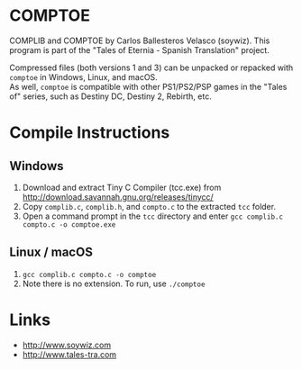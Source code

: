 # COMPTOE
COMPLIB and COMPTOE by Carlos Ballesteros Velasco (soywiz).
This program is part of the "Tales of Eternia - Spanish Translation" project.

Compressed files (both versions 1 and 3) can be unpacked or repacked with `comptoe` in Windows, Linux, and macOS.  
As well, `comptoe` is compatible with other PS1/PS2/PSP games in the "Tales of" series, such as Destiny DC, Destiny 2, Rebirth, etc.  

# Compile Instructions

## Windows
1. Download and extract Tiny C Compiler (tcc.exe) from http://download.savannah.gnu.org/releases/tinycc/
2. Copy `complib.c`, `complib.h`, and `compto.c` to the extracted `tcc` folder.
3. Open a command prompt in the `tcc` directory and enter `gcc complib.c compto.c -o comptoe.exe`

## Linux / macOS
1. `gcc complib.c compto.c -o comptoe`
2. Note there is no extension.  To run, use `./comptoe`

# Links
- http://www.soywiz.com
- http://www.tales-tra.com
